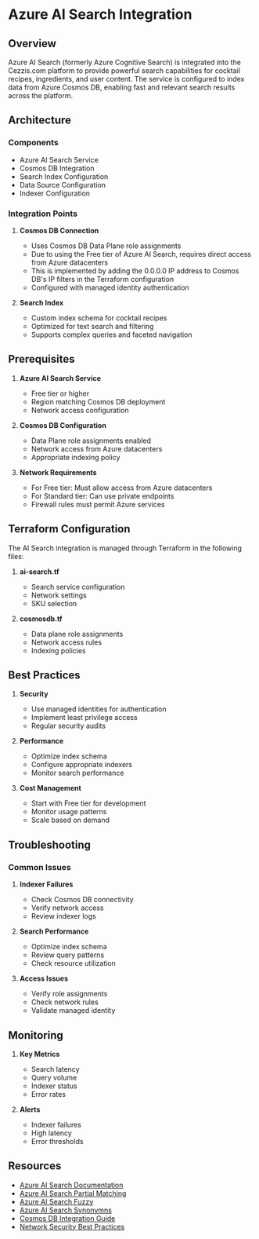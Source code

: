 # Azure AI Search Integration

## Overview

Azure AI Search (formerly Azure Cognitive Search) is integrated into the Cezzis.com platform to provide powerful search capabilities for cocktail recipes, ingredients, and user content. The service is configured to index data from Azure Cosmos DB, enabling fast and relevant search results across the platform.

## Architecture

### Components
- Azure AI Search Service
- Cosmos DB Integration
- Search Index Configuration
- Data Source Configuration
- Indexer Configuration

### Integration Points
1. **Cosmos DB Connection**
   - Uses Cosmos DB Data Plane role assignments
   - Due to using the Free tier of Azure AI Search, requires direct access from Azure datacenters
   - This is implemented by adding the 0.0.0.0 IP address to Cosmos DB's IP filters in the Terraform configuration
   - Configured with managed identity authentication

2. **Search Index**
   - Custom index schema for cocktail recipes
   - Optimized for text search and filtering
   - Supports complex queries and faceted navigation

## Prerequisites

1. **Azure AI Search Service**
   - Free tier or higher
   - Region matching Cosmos DB deployment
   - Network access configuration

2. **Cosmos DB Configuration**
   - Data Plane role assignments enabled
   - Network access from Azure datacenters
   - Appropriate indexing policy

3. **Network Requirements**
   - For Free tier: Must allow access from Azure datacenters
   - For Standard tier: Can use private endpoints
   - Firewall rules must permit Azure services

## Terraform Configuration

The AI Search integration is managed through Terraform in the following files:

1. **ai-search.tf**
   - Search service configuration
   - Network settings
   - SKU selection

2. **cosmosdb.tf**
   - Data plane role assignments
   - Network access rules
   - Indexing policies

## Best Practices

1. **Security**
   - Use managed identities for authentication
   - Implement least privilege access
   - Regular security audits

2. **Performance**
   - Optimize index schema
   - Configure appropriate indexers
   - Monitor search performance

3. **Cost Management**
   - Start with Free tier for development
   - Monitor usage patterns
   - Scale based on demand

## Troubleshooting

### Common Issues

1. **Indexer Failures**
   - Check Cosmos DB connectivity
   - Verify network access
   - Review indexer logs

2. **Search Performance**
   - Optimize index schema
   - Review query patterns
   - Check resource utilization

3. **Access Issues**
   - Verify role assignments
   - Check network rules
   - Validate managed identity

## Monitoring

1. **Key Metrics**
   - Search latency
   - Query volume
   - Indexer status
   - Error rates

2. **Alerts**
   - Indexer failures
   - High latency
   - Error thresholds

## Resources

- [Azure AI Search Documentation](https://docs.microsoft.com/en-us/azure/search/)
- [Azure AI Search Partial Matching](https://learn.microsoft.com/en-us/azure/search/search-query-partial-matching)
- [Azure AI Search Fuzzy](https://learn.microsoft.com/en-us/azure/search/search-query-fuzzy)
- [Azure AI Search Synonymns](https://learn.microsoft.com/en-us/azure/search/search-synonyms)
- [Cosmos DB Integration Guide](https://docs.microsoft.com/en-us/azure/search/search-howto-index-cosmosdb)
- [Network Security Best Practices](https://docs.microsoft.com/en-us/azure/search/search-security-overview)



